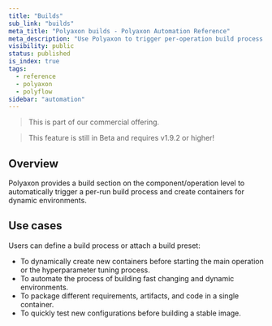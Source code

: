 ```yaml
---
title: "Builds"
sub_link: "builds"
meta_title: "Polyaxon builds - Polyaxon Automation Reference"
meta_description: "Use Polyaxon to trigger per-operation build process to automate the containerization of dynamic environments."
visibility: public
status: published
is_index: true
tags:
  - reference
  - polyaxon
  - polyflow
sidebar: "automation"
---
```


<blockquote class="commercial">This is part of our commercial offering.</blockquote>
<blockquote class="info">This feature is still in Beta and requires v1.9.2 or higher!</blockquote>

## Overview

Polyaxon provides a build section on the component/operation level to automatically trigger a per-run build process and create containers for dynamic environments.


## Use cases

Users can define a build process or attach a build preset:

 * To dynamically create new containers before starting the main operation or the hyperparameter tuning process.
 * To automate the process of building fast changing and dynamic environments.
 * To package different requirements, artifacts, and code in a single container.  
 * To quickly test new configurations before building a stable image. 
